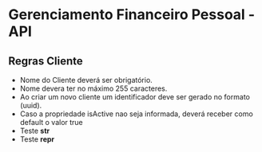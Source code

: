 # Gerenciamento Financeiro Pessoal - API

## Regras Cliente
- Nome do Cliente deverá ser obrigatório.
- Nome devera ter no máximo 255 caracteres.
- Ao criar um novo cliente um identificador deve ser gerado no formato (uuid).
- Caso a propriedade isActive nao seja informada, deverá receber como default o valor true
- Teste __str__
- Teste __repr__
